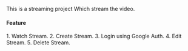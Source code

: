 This is a streaming project Which stream the video.

<h4>Feature</h4>
1. Watch Stream.
2. Create Stream.
3. Login using Google Auth.
4. Edit Stream.
5. Delete Stream.
